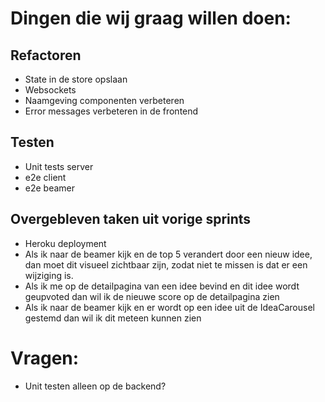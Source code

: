 # Dingen die wij graag willen doen:
## Refactoren
* State in de store opslaan
* Websockets
* Naamgeving componenten verbeteren
* Error messages verbeteren in de frontend

## Testen
* Unit tests server
* e2e client
* e2e beamer

## Overgebleven taken uit vorige sprints
* Heroku deployment
* Als ik naar de beamer kijk en de top 5 verandert door een nieuw idee, dan moet dit visueel zichtbaar zijn, zodat niet te missen is dat er een wijziging is.
* Als ik me op de detailpagina van een idee bevind en dit idee wordt geupvoted dan wil ik de nieuwe score op de detailpagina zien
* Als ik naar de beamer kijk en er wordt op een idee uit de IdeaCarousel gestemd dan wil ik dit meteen kunnen zien


# Vragen:
* Unit testen alleen op de backend?


